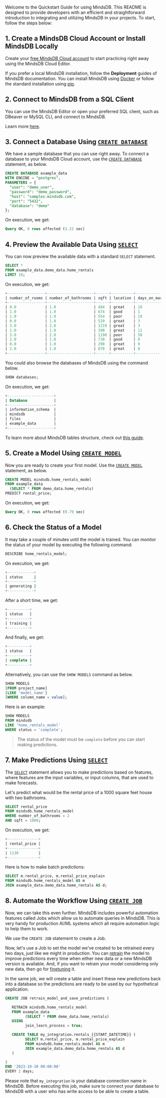 Welcome to the Quickstart Guide for using MindsDB. This README is designed to provide developers with an efficient and straightforward introduction to integrating and utilizing MindsDB in your projects. To start, follow the steps below:


## 1. Create a MindsDB Cloud Account or Install MindsDB Locally

Create your [free MindsDB Cloud account](https://cloud.mindsdb.com/register) to
start practicing right away using the MindsDB Cloud Editor.

If you prefer a local MindsDB installation, follow the **Deployment** guides of
MindsDB documentation. You can install MindsDB using
[Docker](setup/self-hosted/docker/) or follow the standard installation using
[pip](setup/self-hosted/pip/source/).

## 2. Connect to MindsDB from a SQL Client

You can use the MindsDB Editor or open your preferred SQL client, such
as DBeaver or MySQL CLI, and connect to MindsDB.

Learn more [here](/mindsdb-sql-overview).

## 3. Connect a Database Using [`CREATE DATABASE`](/sql/create/databases/)

We have a sample database that you can use right away. To connect a database to your MindsDB Cloud account, use the [`CREATE DATABASE`](/sql/create/databases/) statement, as below.

```sql
CREATE DATABASE example_data
WITH ENGINE = "postgres",
PARAMETERS = {
  "user": "demo_user",
  "password": "demo_password",
  "host": "samples.mindsdb.com",
  "port": "5432",
  "database": "demo"
};
```

On execution, we get:

```sql
Query OK, 0 rows affected (3.22 sec)
```

## 4. Preview the Available Data Using [`SELECT`](/sql/api/select/)

You can now preview the available data with a standard `SELECT` statement.

```sql
SELECT *
FROM example_data.demo_data.home_rentals
LIMIT 10;
```

On execution, we get:

```sql
+-----------------+---------------------+------+----------+----------------+---------------+--------------+--------------+
| number_of_rooms | number_of_bathrooms | sqft | location | days_on_market | initial_price | neighborhood | rental_price |
+-----------------+---------------------+------+----------+----------------+---------------+--------------+--------------+
| 0.0             | 1.0                 | 484  | great    | 10             | 2271          | south_side   | 2271         |
| 1.0             | 1.0                 | 674  | good     | 1              | 2167          | downtown     | 2167         |
| 1.0             | 1.0                 | 554  | poor     | 19             | 1883          | westbrae     | 1883         |
| 0.0             | 1.0                 | 529  | great    | 3              | 2431          | south_side   | 2431         |
| 3.0             | 2.0                 | 1219 | great    | 3              | 5510          | south_side   | 5510         |
| 1.0             | 1.0                 | 398  | great    | 11             | 2272          | south_side   | 2272         |
| 3.0             | 2.0                 | 1190 | poor     | 58             | 4463          | westbrae     | 4124         |
| 1.0             | 1.0                 | 730  | good     | 0              | 2224          | downtown     | 2224         |
| 0.0             | 1.0                 | 298  | great    | 9              | 2104          | south_side   | 2104         |
| 2.0             | 1.0                 | 878  | great    | 8              | 3861          | south_side   | 3861         |
+-----------------+---------------------+------+----------+----------------+---------------+--------------+--------------+
```

You could also browse the databases of MindsDB using the command below.

```sql
SHOW databases;
```

On execution, we get:

```sql
+---------------------+
| Database            |
+---------------------+
| information_schema  |
| mindsdb             |
| files               |
| example_data        |
+---------------------+
```

To learn more about MindsDB tables structure, check out
[this guide](/sql/table-structure/).

## 5. Create a Model Using [`CREATE MODEL`](/sql/create/model/)

Now you are ready to create your first model. Use the
[`CREATE MODEL`](/sql/create/model/) statement, as below.

```sql
CREATE MODEL mindsdb.home_rentals_model
FROM example_data
  (SELECT * FROM demo_data.home_rentals)
PREDICT rental_price;
```

On execution, we get:

```sql
Query OK, 0 rows affected (9.79 sec)
```

## 6. Check the Status of a Model

It may take a couple of minutes until the model is trained. You can monitor
the status of your model by executing the following command:

```sql
DESCRIBE home_rentals_model;
```

On execution, we get:

```sql
+------------+
| status     |
+------------+
| generating |
+------------+
```

After a short time, we get:

```sql
+----------+
| status   |
+----------+
| training |
+----------+
```

And finally, we get:

```sql
+----------+
| status   |
+----------+
| complete |
+----------+
```

Alternatively, you can use the `SHOW MODELS` command as below.

```sql
SHOW MODELS
[FROM project_name]
[LIKE 'model_name']
[WHERE column_name = value];
```

Here is an example:

```sql
SHOW MODELS
FROM mindsdb
LIKE 'home_rentals_model'
WHERE status = 'complete';
```
> The status of the model must be `complete` before you can start making predictions.

## 7. Make Predictions Using [`SELECT`](/sql/api/select/)

The [`SELECT`](/sql/api/select/) statement allows you to make predictions based
on features, where features are the input variables, or input columns, that are
used to make forecasts.

Let's predict what would be the rental price of a 1000 square feet house with
two bathrooms.

```sql
SELECT rental_price
FROM mindsdb.home_rentals_model
WHERE number_of_bathrooms = 2
AND sqft = 1000;
```

On execution, we get:

```sql
+--------------+
| rental_price |
+--------------+
| 1130         |
+--------------+
```

Here is how to make batch predictions:

```sql
SELECT m.rental_price, m.rental_price_explain
FROM mindsdb.home_rentals_model AS m
JOIN example_data.demo_data.home_rentals AS d;
```

## 8. Automate the Workflow Using [`CREATE JOB`](/sql/create/jobs/)

Now, we can take this even further. MindsDB includes powerful automation features called Jobs which allow us to automate queries in MindsDB. This is very handy for production AI/ML systems which all require automation logic to help them to work.

We use the `CREATE JOB` statement to create a Job.

Now, let's use a Job to set the model we've created to be retrained every two days, just like we might in production. You can [retrain](/sql/api/retrain/) the model to improve predictions every time when either new data or a new MindsDB version is available. And, if you want to retrain your model considering only new data, then go for [finetuning](/sql/api/finetune/) it.

In the same job, we will create a table and insert these new predictions back into a database so the predictions are ready to be used by our hypothetical application.

```sql
CREATE JOB retrain_model_and_save_predictions (

   RETRAIN mindsdb.home_rentals_model
   FROM example_data
         (SELECT * FROM demo_data.home_rentals)
   USING
         join_learn_process = true;

   CREATE TABLE my_integration.rentals_{{START_DATETIME}} (
         SELECT m.rental_price, m.rental_price_explain
         FROM mindsdb.home_rentals_model AS m
         JOIN example_data.demo_data.home_rentals AS d
   )

)
END '2023-10-30 00:00:00'
EVERY 2 days;
```

Please note that `my_integration` is your database connection name in MindsDB. Before executing this job, make sure to connect your database to MindsDB with a user who has write access to be able to create a table.


